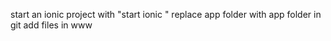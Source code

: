 start an ionic project with "start ionic <name of project>"
replace app folder with app folder in git
add files in www
